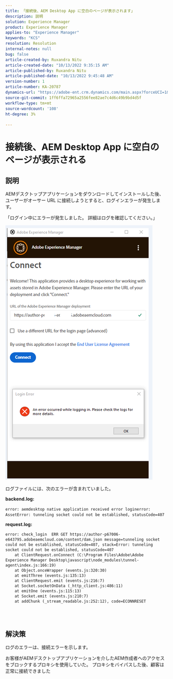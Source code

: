 ```yaml
---
title: 「接続後、AEM Desktop App に空白のページが表示されます」
description: 説明
solution: Experience Manager
product: Experience Manager
applies-to: "Experience Manager"
keywords: "KCS"
resolution: Resolution
internal-notes: null
bug: false
article-created-by: Ruxandra Nitu
article-created-date: "10/13/2022 9:35:15 AM"
article-published-by: Ruxandra Nitu
article-published-date: "10/13/2022 9:45:48 AM"
version-number: 1
article-number: KA-20787
dynamics-url: "https://adobe-ent.crm.dynamics.com/main.aspx?forceUCI=1&pagetype=entityrecord&etn=knowledgearticle&id=86116b54-da4a-ed11-bba2-0022480866ad"
source-git-commit: 1ff6ffa72965a2556fee82ae7c4d6c49b9bd4d5f
workflow-type: tm+mt
source-wordcount: '108'
ht-degree: 3%

---
```


# 接続後、AEM Desktop App に空白のページが表示される

## 説明


AEMデスクトップアプリケーションをダウンロードしてインストールした後、ユーザーがオーサー URL に接続しようとすると、ログインエラーが発生します。

「ログイン中にエラーが発生しました。 詳細はログを確認してください。」

![](assets/___9af7dcc5-db4a-ed11-bba2-0022480866ad___.png)

ログファイルには、次のエラーが含まれていました。

<b>backend.log:</b>

`error: aemdesktop native application received error loginerror: AssetError: tunneling socket could not be established, statusCode=407`

<b>request.log:</b>




```
error: check_login  ERR GET https://author-p67006-e643795.adobeaemcloud.com/content/dam.json message=tunneling socket could not be established, statusCode=407, stack=Error: tunneling socket could not be established, statusCode=407
    at ClientRequest.onConnect (C:\Program Files\Adobe\Adobe Experience Manager Desktop\javascript\node_modules\tunnel-agent\index.js:166:19)
    at Object.onceWrapper (events.js:320:30)
    at emitThree (events.js:135:13)
    at ClientRequest.emit (events.js:216:7)
    at Socket.socketOnData (_http_client.js:486:11)
    at emitOne (events.js:115:13)
    at Socket.emit (events.js:210:7)
    at addChunk (_stream_readable.js:252:12), code=ECONNRESET
```


<br> 

## 解決策


ログのエラーは、接続エラーを示します。

お客様がAEMデスクトップアプリケーションを介したAEM作成者へのアクセスをブロックするプロキシを使用していた。 プロキシをバイパスした後、顧客は正常に接続できました
